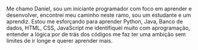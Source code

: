 Me chamo Daniel, sou um iniciante programador com foco em 
aprender e desenvolver, encontrei meu caminho neste ramo, sou um estudante e um aprendiz. 
Estou me esforçando para aprender Python, Java, Banco de dados, HTML, CSS, JavaScript me identifiquei muito
com aprogramação, entender a lógica por de trás dos códigos me faz ter uma ambição sem limites de ir longe e querer aprender mais.



